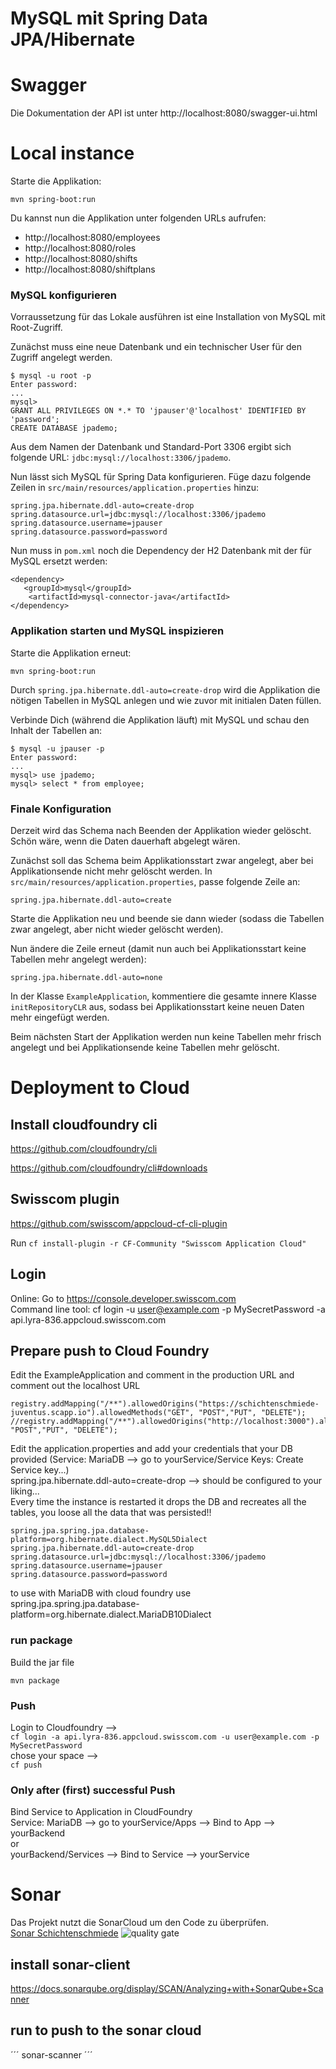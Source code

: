 # MySQL mit Spring Data JPA/Hibernate

# Swagger
Die Dokumentation der API ist unter http://localhost:8080/swagger-ui.html

# Local instance
Starte die Applikation:

    mvn spring-boot:run
    
Du kannst nun die Applikation unter folgenden URLs aufrufen: 
- http://localhost:8080/employees
- http://localhost:8080/roles
- http://localhost:8080/shifts
- http://localhost:8080/shiftplans

### MySQL konfigurieren

Vorraussetzung für das Lokale ausführen ist eine Installation von MySQL mit Root-Zugriff.

Zunächst muss eine neue Datenbank und ein technischer User für den Zugriff angelegt werden.

    $ mysql -u root -p
    Enter password: 
    ...
    mysql> 
    GRANT ALL PRIVILEGES ON *.* TO 'jpauser'@'localhost' IDENTIFIED BY 'password';
    CREATE DATABASE jpademo;

Aus dem Namen der Datenbank und Standard-Port 3306 ergibt sich folgende URL: `jdbc:mysql://localhost:3306/jpademo`.

Nun lässt sich MySQL für Spring Data konfigurieren. 
Füge dazu folgende Zeilen in `src/main/resources/application.properties` hinzu:

    spring.jpa.hibernate.ddl-auto=create-drop
    spring.datasource.url=jdbc:mysql://localhost:3306/jpademo
    spring.datasource.username=jpauser
    spring.datasource.password=password
    
Nun muss in `pom.xml` noch die Dependency der H2 Datenbank mit der für MySQL ersetzt werden: 

    <dependency>
       <groupId>mysql</groupId>
        <artifactId>mysql-connector-java</artifactId>
    </dependency>

### Applikation starten und MySQL inspizieren

Starte die Applikation erneut:

    mvn spring-boot:run
    
Durch `spring.jpa.hibernate.ddl-auto=create-drop` wird die Applikation die nötigen Tabellen in MySQL
anlegen und wie zuvor mit initialen Daten füllen.

Verbinde Dich (während die Applikation läuft) mit MySQL und schau den Inhalt der Tabellen an:

    $ mysql -u jpauser -p
    Enter password: 
    ...
    mysql> use jpademo;  
    mysql> select * from employee;
    
### Finale Konfiguration

Derzeit wird das Schema nach Beenden der Applikation wieder gelöscht. Schön wäre, wenn die Daten dauerhaft abgelegt wären.

Zunächst soll das Schema beim Applikationsstart zwar angelegt, aber bei Applikationsende nicht mehr gelöscht werden.
In `src/main/resources/application.properties`, passe folgende Zeile an:

    spring.jpa.hibernate.ddl-auto=create
    
Starte die Applikation neu und beende sie dann wieder (sodass die Tabellen zwar angelegt,
aber nicht wieder gelöscht werden). 

Nun ändere die Zeile erneut (damit nun auch bei Applikationsstart keine Tabellen mehr angelegt werden):

    spring.jpa.hibernate.ddl-auto=none
    
In der Klasse `ExampleApplication`, kommentiere die gesamte innere Klasse `initRepositoryCLR` aus, sodass
bei Applikationsstart keine neuen Daten mehr eingefügt werden.

Beim nächsten Start der Applikation werden nun keine Tabellen mehr frisch angelegt und bei Applikationsende
keine Tabellen mehr gelöscht.

# Deployment to Cloud
## Install cloudfoundry cli
https://github.com/cloudfoundry/cli

https://github.com/cloudfoundry/cli#downloads

## Swisscom plugin
https://github.com/swisscom/appcloud-cf-cli-plugin

Run 
`cf install-plugin -r CF-Community "Swisscom Application Cloud"`

## Login
Online: Go to https://console.developer.swisscom.com <br/>
Command line tool: cf login -u user@example.com -p MySecretPassword -a api.lyra-836.appcloud.swisscom.com

## Prepare push to Cloud Foundry
Edit the ExampleApplication and comment in the production URL and comment out the localhost URL
```
registry.addMapping("/**").allowedOrigins("https://schichtenschmiede-juventus.scapp.io").allowedMethods("GET", "POST","PUT", "DELETE");
//registry.addMapping("/**").allowedOrigins("http://localhost:3000").allowedMethods("GET", "POST","PUT", "DELETE");
 ```   
 Edit the application.properties and add your credentials that your DB provided (Service: MariaDB --> go to yourService/Service Keys: Create Service key...)<br/>
        spring.jpa.hibernate.ddl-auto=create-drop --> should be configured to your liking... <br/>
        Every time the instance is restarted it drops the DB and recreates all the tables, you loose all the data that was persisted!!
  ```  
 spring.jpa.spring.jpa.database-platform=org.hibernate.dialect.MySQL5Dialect
 spring.jpa.hibernate.ddl-auto=create-drop
 spring.datasource.url=jdbc:mysql://localhost:3306/jpademo
 spring.datasource.username=jpauser
 spring.datasource.password=password    
  ```   
  to use with MariaDB with cloud foundry use  
  spring.jpa.spring.jpa.database-platform=org.hibernate.dialect.MariaDB10Dialect
  ### run package
  Build the jar file
  ```
  mvn package
  ```
  ### Push
  Login to Cloudfoundry --> <br/>
  `cf login -a api.lyra-836.appcloud.swisscom.com -u user@example.com -p MySecretPassword` <br/>
  chose your space --> <br/>
  `cf push`
  
  ### Only after (first) successful Push
  Bind Service to Application in CloudFoundry<br/>
  Service: MariaDB --> go to yourService/Apps --> Bind to App --> yourBackend<br/>
  or <br/>
  yourBackend/Services --> Bind to Service --> yourService
  
  # Sonar
   
   Das Projekt nutzt die SonarCloud um den Code zu überprüfen.  
   [Sonar Schichtenschmiede](https://sonarcloud.io/organizations/schichtenschmiede/projects)
   ![quality gate](https://sonarcloud.io/api/project_badges/measure?project=Schichtenschmiede_backend&metric=alert_status)
   ## install sonar-client
   https://docs.sonarqube.org/display/SCAN/Analyzing+with+SonarQube+Scanner
   
   ## run to push to the sonar cloud
   ´´´
   sonar-scanner
   ´´´

